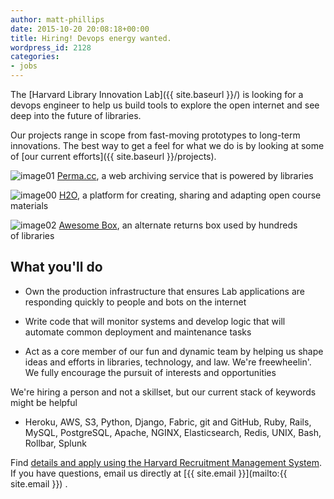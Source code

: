 ```yaml
---
author: matt-phillips
date: 2015-10-20 20:08:18+00:00
title: Hiring! Devops energy wanted.
wordpress_id: 2128
categories:
- jobs
---
```


The [Harvard Library Innovation Lab]({{ site.baseurl }}/) is looking for a devops engineer to help us build tools to explore the open internet and see deep into the future of libraries.

Our projects range in scope from fast-moving prototypes to long-term innovations. The best way to get a feel for what we do is by looking at some of [our current efforts]({{ site.baseurl }}/projects).

![image01](https://lil-blog-media.s3.amazonaws.com/2015/10/image01.png)
[Perma.cc](https://perma.cc), a web archiving service that is powered by libraries

![image00](https://lil-blog-media.s3.amazonaws.com/2015/10/image00.png)
[H2O](https://h2o.law.harvard.edu/), a platform for creating, sharing and adapting open course materials

![image02](https://lil-blog-media.s3.amazonaws.com/2015/10/image02.png)
[Awesome Box](http://awesomebox.io), an alternate returns box used by hundreds of libraries

## What you'll do

* Own the production infrastructure that ensures Lab applications are responding quickly to people and bots on the internet

*  Write code that will monitor systems and develop logic that will automate common deployment and maintenance tasks

*  Act as a core member of our fun and dynamic team by helping us shape ideas and efforts in libraries, technology, and law. We're freewheelin'. We fully encourage the pursuit of interests and opportunities

We're hiring a person and not a skillset, but our current stack of keywords might be helpful

*  Heroku, AWS, S3, Python, Django, Fabric, git and GitHub, Ruby, Rails, MySQL, PostgreSQL, Apache, NGINX, Elasticsearch, Redis, UNIX, Bash, Rollbar, Splunk

Find [details and apply using the Harvard Recruitment Management System](https://sjobs.brassring.com/tgwebhost/jobdetails.aspx?jobId=1173201&PartnerId=25240&SiteId=5341&type=mail). If you have questions, email us directly at [{{ site.email }}](mailto:{{ site.email }}) .
